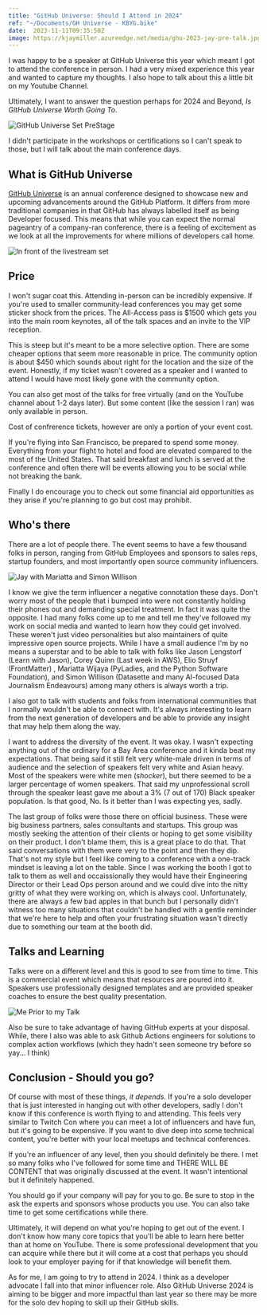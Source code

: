 ```yaml
---
title: "GitHub Universe: Should I Attend in 2024"
ref: "~/Documents/GH Universe - KBYG.bike"
date:  2023-11-11T09:35:50Z
image: https://kjaymiller.azureedge.net/media/ghu-2023-jay-pre-talk.jpg
---
```


I was happy to be a speaker at GitHub Universe this year which meant I got to attend the conference in person. I had a very mixed experience this year and wanted to capture my thoughts. I also hope to talk about this a little bit on my Youtube Channel.

Ultimately, I want to answer the question perhaps for 2024 and Beyond, _Is GitHub Universe Worth Going To_.

![GitHub Universe Set PreStage](https://kjaymiller.azureedge.net/media/ghu-2023-set-pre-conf.jpg)

I didn't participate in the workshops or certifications so I can't speak to those, but I will talk about the main conference days.

## What is GitHub Universe

[GitHub Universe](https://githubuniverse.com) is an annual conference designed to showcase new and upcoming advancements around the GitHub Platform. It differs from more traditional companies in that GitHub has always labelled itself as being Developer focused. This means that while you can expect the normal pageantry of a company-ran conference, there is a feeling of excitement as we look at all the improvements for where millions of developers call home.

![In front of the livestream set](https://kjaymiller.azureedge.net/media/ghu-2023-jay-in-front-of-set.jpg)

## Price

I won't sugar coat this. Attending in-person can be incredibly expensive. If you're used to smaller community-lead conferences you may get some sticker shock from the prices. The All-Access pass is $1500 which gets you into the main room keynotes, all of the talk spaces and an invite to the VIP reception.

This is steep but it's meant to be a more selective option. There are some cheaper options that seem more reasonable in price. The community option is about $450 which sounds about right for the location and the size of the event. Honestly, if my ticket wasn't covered as a speaker and I wanted to attend I would have most likely gone with the community option. 

You can also get most of the talks for free virtually (and on the YouTube channel about 1-2 days later). But some content (like the session I ran) was only available in person.

Cost of confrerence tickets, however are only a portion of your event cost.

If you're flying into San Francisco, be prepared to spend some money. Everything from your flight to hotel and food are elevated compared to the most of the United States. That said breakfast and lunch is served at the conference and often there will be events allowing you to be social while not breaking the bank.

Finally I do encourage you to check out some financial aid opportunities as they arise if you're planning to go but cost may prohibit.

## Who's there

There are a lot of people there. The event seems to have a few thousand folks in person, ranging from GitHub Employees and sponsors to sales reps, startup founders, and most importantly open source community influencers.

![Jay with Mariatta and Simon Willison](https://kjaymiller.azureedge.net/media/ghu-2023-python-leaders.jpg)

I know we give the term influencer a negative connotation these days. Don't worry most of the people that i bumped into were not constantly holding their phones out and demanding special treatment. In fact it was quite the opposite. I had many folks come up to me and tell me they've followed my work on social media and wanted to learn how they could get involved. These weren't just video personalities but also maintainers of quite impressive open source projects. While I have a small audience I'm by no means a superstar and to be able to talk with folks like Jason Lengstorf (Learn with Jason), Corey Quinn (Last week in AWS), Elio Struyf (FrontMatter)
, Mariatta Wijaya (PyLadies, and the Python Software Foundation), and Simon Willison (Datasette and many AI-focused Data Journalism Endeavours) among many others is always worth a trip.

I also got to talk with students and folks from international communities that I normally wouldn't be able to connect with. It's always interesting to learn from the next generation of developers and be able to provide any insight that may help them along the way.

I want to address the diversity of the event. It was okay. I wasn't expecting anything out of the ordinary for a Bay Area conference and it kinda beat my expectations.  That being said it still felt very white-male driven in terms of audience and the selection of speakers felt very white and Asian heavy. Most of the speakers were white men (_shocker_), but there seemed to be a larger percentage of women speakers. That said my unprofessional scroll through the speaker least gave me about a 3% (7 out of 170) Black speaker population. Is that good, No. Is it better than I was expecting yes, sadly.

The last group of folks were those there on official business. These were big business partners, sales consultants and startups. This group was mostly seeking the attention of their clients or hoping to get some visibility on their product. I don't blame them, this is a great place to do that. That said conversations with them were very to the point and then they dip. That's not my style but I feel like coming to a conference with a one-track mindset is leaving a lot on the table. Since I was working the booth I got to talk to them as well and occaissionally they would have their Engineering Director or their Lead Ops person around and we could dive into the nitty gritty of what they were working on, which is always cool. Unfortunately, there are always a few bad apples in that bunch but I personally didn't witness too many situations that couldn't be handled with a gentle reminder that we're here to help and often your frustrating situation wasn't directly due to something our team at the booth did.

## Talks and Learning

Talks were on a different level and this is good to see from time to time. This is a commercial event which means that resources are poured into it. Speakers use professionally designed templates and are provided speaker coaches to ensure the best quality presentation. 

![Me Prior to my Talk](https://kjaymiller.azureedge.net/media/ghu-2023-jay-pre-talk.jpg)

Also be sure to take advantage of having GitHub experts at your disposal. While, there I also was able to ask Github Actions engineers for solutions to complex action workflows (which they hadn't seen someone try before so yay... I think)


## Conclusion - Should you go?

Of course with most of these things, _it depends_. If you're a solo developer that is just interested in hanging out with other developers, sadly I don't know if this conference is worth flying to and attending. This feels very similar to Twitch Con where you can meet a lot of influencers and have fun, but it's going to be expensive. If you want to dive deep into some technical content, you're better with your local meetups and technical conferences. 

If you're an influencer of any level, then you should definitely be there. I met so many folks who I've followed for some time and THERE WILL BE CONTENT that was originally discussed at the event. It wasn't intentional but it definitely happened.

You should go if your company will pay for you to go. Be sure to stop in the ask the experts and sponsors whose products you use. You can also take time to get some certifications while there. 

Ultimately, it will depend on what you're hoping to get out of the event. I don't know how many core topics that you'll be able to learn here better than at home on YouTube. There is some professional development that you can acquire while there but it will come at a cost that perhaps you should look to your employer paying for if that knowledge will benefit them.

As for me, I am going to try to attend in 2024. I think as a developer advocate I fall into that minor influencer role. Also GitHub Universe 2024 is aiming to be bigger and more impactful than last year so there may be more for the solo dev hoping to skill up their GitHub skills.
